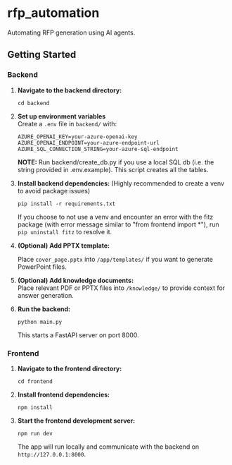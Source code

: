 # rfp_automation

Automating RFP generation using AI agents.

## Getting Started

### Backend

1. **Navigate to the backend directory:**
   ```
   cd backend
   ```

2. **Set up environment variables**  
   Create a `.env` file in `backend/` with:
   ```
   AZURE_OPENAI_KEY=your-azure-openai-key
   AZURE_OPENAI_ENDPOINT=your-azure-endpoint-url
   AZURE_SQL_CONNECTION_STRING=your-azure-sql-endpoint
   ```
   **NOTE:** Run backend/create_db.py if you use a local SQL db (i.e. the string provided in .env.example). This script creates all the tables. 


3. **Install backend dependencies:**
   (Highly recommended to create a venv to avoid package issues)
   ```
   pip install -r requirements.txt
   ```
   If you choose to not use a venv and encounter an error with the fitz package (with error message similar to "from frontend import *"), run `pip uninstall fitz` to resolve it.

5. **(Optional) Add PPTX template:**  

   Place `cover_page.pptx` into `/app/templates/` if you want to generate PowerPoint files.

6. **(Optional) Add knowledge documents:**  
   Place relevant PDF or PPTX files into `/knowledge/` to provide context for answer generation.

7. **Run the backend:**
   ```
   python main.py
   ```
   This starts a FastAPI server on port 8000.

### Frontend

1. **Navigate to the frontend directory:**
   ```
   cd frontend
   ```

2. **Install frontend dependencies:**
   ```
   npm install
   ```

3. **Start the frontend development server:**
   ```
   npm run dev
   ```
   The app will run locally and communicate with the backend on `http://127.0.0.1:8000`.
